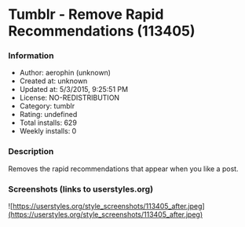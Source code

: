 # Tumblr - Remove Rapid Recommendations (113405)

### Information
- Author: aerophin (unknown)
- Created at: unknown
- Updated at: 5/3/2015, 9:25:51 PM
- License: NO-REDISTRIBUTION
- Category: tumblr
- Rating: undefined
- Total installs: 629
- Weekly installs: 0


### Description
Removes the rapid recommendations that appear when you like a post.


### Screenshots (links to userstyles.org)
![https://userstyles.org/style_screenshots/113405_after.jpeg](https://userstyles.org/style_screenshots/113405_after.jpeg)


